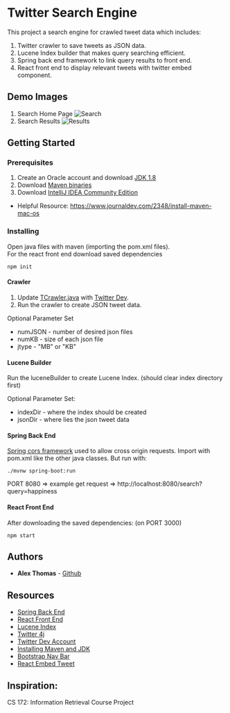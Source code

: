 # Twitter Search Engine

This project a search engine for crawled tweet data which includes:
1) Twitter crawler to save tweets as JSON data.
2) Lucene Index builder that makes query searching efficient.
3) Spring back end framework to link query results to front end. 
4) React front end to display relevant tweets with twitter embed component.

## Demo Images
1. Search Home Page
![Search](https://github.com/athom031/TwitterCrawlAndSearch/blob/master/demo_img/front_end_search.png)
2. Search Results
![Results](https://github.com/athom031/TwitterCrawlAndSearch/blob/master/demo_img/front_end_result.png)

## Getting Started

### Prerequisites
1) Create an Oracle account and download [JDK 1.8](https://www.oracle.com/java/technologies/javase-jdk8-downloads.html)
2) Download [Maven binaries](http://maven.apache.org/download.cgi)
3) Download [IntelliJ IDEA Community Edition](https://www.jetbrains.com/idea/download/index.html)

* Helpful Resource: https://www.journaldev.com/2348/install-maven-mac-os
 
### Installing
Open java files with maven (importing the pom.xml files).<br/>
For the react front end download saved dependencies
```
npm init
```

#### Crawler
1) Update [TCrawler.java](https://github.com/athom031/TwitterCrawlAndSearch/blob/master/crawl_index/Crawler/src/main/java/Tcrawler.java) with [Twitter Dev](https://developer.twitter.com/en/apply-for-access).
2) Run the crawler to create JSON tweet data. <br/>

Optional Parameter Set
* numJSON - number of desired json files
* numKB - size of each json file
* jtype - "MB" or "KB"

#### Lucene Builder
Run the luceneBuilder to create Lucene Index. (should clear index directory first) <br/>

Optional Parameter Set: 
* indexDir - where the index should be created
* jsonDir  - where lies the json tweet data

#### Spring Back End
[Spring cors framework](https://spring.io/guides/gs/rest-service-cors/) used to allow cross origin requests. Import with pom.xml like the other java classes. But run with:
```
./mvnw spring-boot:run
```
PORT 8080 => example get request => http://localhost:8080/search?query=happiness

#### React Front End
After downloading the saved dependencies: (on PORT 3000)
```
npm start
```

## Authors

* **Alex Thomas** - [Github](https://github.com/athom031)

## Resources
* [Spring Back End](https://spring.io/guides/gs/rest-service/)
* [React Front End](https://reactjs.org/docs/create-a-new-react-app.html)
* [Lucene Index](https://lucene.apache.org/core/)
* [Twitter 4j](http://twitter4j.org/en/)
* [Twitter Dev Account](https://developer.twitter.com/en/apply-for-access)
* [Installing Maven and JDK](https://www.journaldev.com/2348/install-maven-mac-os)
* [Bootstrap Nav Bar](https://getbootstrap.com/docs/4.5/components/navbar/)
* [React Embed Tweet](https://www.npmjs.com/package/react-twitter-embed)

## Inspiration: 
CS 172: Information Retrieval Course Project